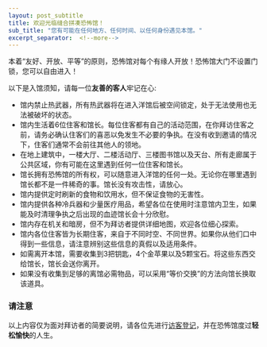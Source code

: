 ```yaml
---
layout: post_subtitle
title: 欢迎光临缝合拼凑恐怖馆！
sub_title: "您有可能在任何地方、任何时间、以任何身份遇见本馆。"
excerpt_separator:  <!--more-->
---
```




本着“友好、开放、平等”的原则，恐怖馆对每个有缘人开放！恐怖馆大门不设置门锁，您可以自由进入！

以下是入馆须知，请每一位**友善的客人**牢记在心:

- 馆内禁止热武器，所有热武器将在进入洋馆后被空间锁定，处于无法使用也无法被破坏的状态。
- 馆内生活着6位住客和馆长。每位住客都有自己的活动范围，在你拜访住客之前，请务必确认住客们的喜恶以免发生不必要的争执。在没有收到邀请的情况下，住客们通常不会前往其他人的领地。
- 在地上建筑中，一楼大厅、二楼活动厅、三楼图书馆以及天台、所有走廊属于公共区域，你有可能在这里遇到任何一位住客和馆长。
- 馆长拥有恐怖馆的所有权，可以随意进入洋馆的任何一处。无论你在哪里遇到馆长都不是一件稀奇的事。馆长没有攻击性，请放心。
- 馆内提供定时刷新的食物和饮用水，但不保证食物的无害性。
- 馆内提供各种冷兵器和少量医疗用品，希望各位在使用时注意馆内卫生，如果能及时清理争执之后出现的血迹馆长会十分欣慰。
- 馆内存在机关和暗房，但不为拜访者提供详细地图，欢迎各位细心探索。
- 馆内各位住客皆为长期住客，来自于不同时空、不同世界。如果你从他们口中得到一些信息，请注意辨别这些信息的真假以及适用条件。
- 如需离开本馆，需要收集到3把钥匙，4个金苹果以及5颗宝石。将这些东西交给馆长，馆长会送你离开。
- 如果没有收集到足够的离馆必需物品，可以采用“等价交换”的方法向馆长换取该道具。

### 请注意

以上内容仅为面对拜访者的简要说明，请各位先进行[访客登记](https://louna0228.github.io/ocTest/category/NewLogin.html)，并在恐怖馆度过**轻松愉快**的人生。



